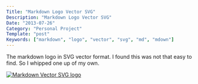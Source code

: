 ```yaml
---
Title: "Markdown Logo Vector SVG"
Description: "Markdown Logo Vector SVG"
Date: "2013-07-26"
Category: "Personal Project"
Template: "post"
Keywords: ["markdown", "logo", "vector", "svg", "md", "mdown"]
---
```


The markdown logo in SVG vector format. I found this was not that easy to find. So I whipped one up of my own.

<div class="center">
  <a href="https://ohdoylerules.com/images/markdown.svg" target="_blank" title="Markdown Vector SVG logo"><img alt="Markdown Vector SVG logo" src="https://ohdoylerules.com/images/markdown.svg" ></a>
</div>
